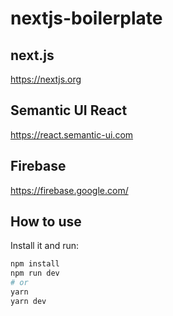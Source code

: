 # nextjs-boilerplate

## next.js
https://nextjs.org

## Semantic UI React
https://react.semantic-ui.com

## Firebase
https://firebase.google.com/

## How to use

Install it and run:

```bash
npm install
npm run dev
# or
yarn
yarn dev
```
